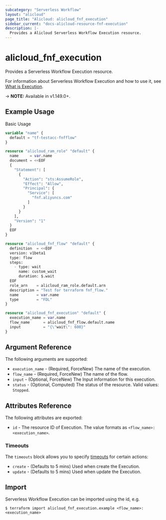 ```yaml
---
subcategory: "Serverless Workflow"
layout: "alicloud"
page_title: "Alicloud: alicloud_fnf_execution"
sidebar_current: "docs-alicloud-resource-fnf-execution"
description: |-
  Provides a Alicloud Serverless Workflow Execution resource.
---
```


# alicloud\_fnf\_execution

Provides a Serverless Workflow Execution resource.

For information about Serverless Workflow Execution and how to use it, see [What is Execution](https://www.alibabacloud.com/help/en/doc-detail/122628.html).

-> **NOTE:** Available in v1.149.0+.

## Example Usage

Basic Usage

```terraform
variable "name" {
  default = "tf-testacc-fnfflow"
}

resource "alicloud_ram_role" "default" {
  name     = var.name
  document = <<EOF
  {
    "Statement": [
      {
        "Action": "sts:AssumeRole",
        "Effect": "Allow",
        "Principal": {
          "Service": [
            "fnf.aliyuncs.com"
          ]
        }
      }
    ],
    "Version": "1"
  }
  EOF
}

resource "alicloud_fnf_flow" "default" {
  definition  = <<EOF
  version: v1beta1
  type: flow
  steps:
    - type: wait
      name: custom_wait
      duration: $.wait
  EOF
  role_arn    = alicloud_ram_role.default.arn
  description = "Test for terraform fnf_flow."
  name        = var.name
  type        = "FDL"
}

resource "alicloud_fnf_execution" "default" {
  execution_name = var.name
  flow_name      = alicloud_fnf_flow.default.name
  input          = "{\"wait\": 600}"
}
```

## Argument Reference

The following arguments are supported:

* `execution_name` - (Required, ForceNew) The name of the execution.
* `flow_name` - (Required, ForceNew) The name of the flow.
* `input` - (Optional, ForceNew) The Input information for this execution.
* `status` - (Optional, Computed) The status of the resource. Valid values: `Stopped`.

## Attributes Reference

The following attributes are exported:

* `id` - The resource ID of Execution. The value formats as `<flow_name>:<execution_name>`.

### Timeouts

The `timeouts` block allows you to specify [timeouts](https://www.terraform.io/docs/configuration-0-11/resources.html#timeouts) for certain actions:

* `create` - (Defaults to 5 mins) Used when create the Execution.
* `update` - (Defaults to 5 mins) Used when update the Execution.

## Import

Serverless Workflow Execution can be imported using the id, e.g.

```shell
$ terraform import alicloud_fnf_execution.example <flow_name>:<execution_name>
```